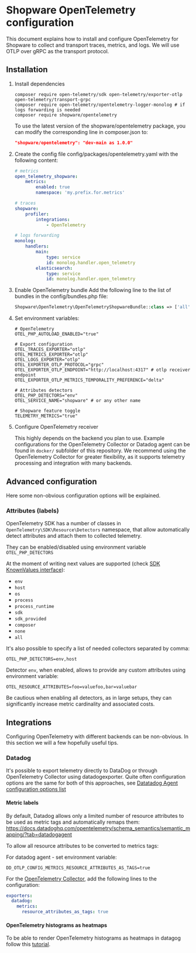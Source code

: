 # Shopware OpenTelemetry configuration

This document explains how to install and configure OpenTelemetry for Shopware to collect and transport traces, metrics, and logs. We will use OTLP over gRPC as the transport protocol.

## Installation

1. Install dependencies

    ```shell
    composer require open-telemetry/sdk open-telemetry/exporter-otlp open-telemetry/transport-grpc
    composer require open-telemetry/opentelemetry-logger-monolog # if logs forwarding is needed
    composer require shopware/opentelemetry
    ```

   To use the latest version of the shopware/opentelemetry package, you can modify the corresponding line in composer.json to:
    ```json
    "shopware/opentelemetry": "dev-main as 1.0.0"
    ```

2. Create the config file config/packages/opentelemetry.yaml with the following content:

    ```yaml
    # metrics
    open_telemetry_shopware:
        metrics:
            enabled: true
            namespace: 'my.prefix.for.metrics'

    # traces
    shopware:
        profiler:
            integrations:
                - OpenTelemetry

    # logs forwarding
    monolog:
        handlers:
            main:
                type: service
                id: monolog.handler.open_telemetry
            elasticsearch:
                type: service
                id: monolog.handler.open_telemetry
    ```

3. Enable OpenTelemetry bundle
    Add the following line to the list of bundles in the config/bundles.php file:
    ```php
    Shopware\OpenTelemetry\OpenTelemetryShopwareBundle::class => ['all' => true],
    ```

4. Set environment variables:

    ```shell
    # OpenTelemetry
    OTEL_PHP_AUTOLOAD_ENABLED="true"

    # Export configuration
    OTEL_TRACES_EXPORTER="otlp"
    OTEL_METRICS_EXPORTER="otlp"
    OTEL_LOGS_EXPORTER="otlp"
    OTEL_EXPORTER_OTLP_PROTOCOL="grpc"
    OTEL_EXPORTER_OTLP_ENDPOINT="http://localhost:4317" # otlp receiver endpoint
    OTEL_EXPORTER_OTLP_METRICS_TEMPORALITY_PREFERENCE="delta"

    # Attributes detectors
    OTEL_PHP_DETECTORS="env"
    OTEL_SERVICE_NAME="shopware" # or any other name

    # Shopware feature toggle
    TELEMETRY_METRICS="true"
    ```

4. Configure OpenTelemetry receiver

    This highly depends on the backend you plan to use. Example configurations for the OpenTelemetry Collector or Datadog agent can be found in `docker/` subfolder of this repository.
    We recommend using the OpenTelemetry Collector for greater flexibility, as it supports telemetry processing and integration with many backends.

## Advanced configuration

Here some non-obvious configuration options will be explained.

### Attributes (labels)
OpenTelemetry SDK has a number of classes in `OpenTelemetry\SDK\Resource\Detectors` namespace, that allow automatically detect attributes and attach them to collected telemetry.

They can be enabled/disabled using environment variable `OTEL_PHP_DETECTORS`

At the moment of writing next values are supported (check [SDK KnownValues interface](https://github.com/open-telemetry/opentelemetry-php/blob/main/src/SDK/Common/Configuration/KnownValues.php)):
- `env`
- `host`
- `os`
- `process`
- `process_runtime`
- `sdk`
- `sdk_provided`
- `composer`
- `none`
- `all`

It's also possible to specify a list of needed collectors separated by comma:
```
OTEL_PHP_DETECTORS=env,host
```
Detector `env`, when enabled, allows to provide any custom attributes using environment variable:
```shell
OTEL_RESOURCE_ATTRIBUTES=foo=valuefoo,bar=valuebar
```

Be cautious when enabling all detectors, as in large setups, they can significantly increase metric cardinality and associated costs.

## Integrations

Configuring OpenTelemetry with different backends can be non-obvious. In this section we will a few hopefully useful tips.

### Datadog

It's possible to export telemetry directly to DataDog or through OpenTelemetry Collector using datadogexporter. Quite often configuration options are the same for both of this approaches, see [Datatadog Agent configuration options list](https://github.com/DataDog/datadog-agent/blob/main/pkg/config/config_template.yaml)

#### Metric labels
By default, Datadog allows only a limited number of resource attributes to be used as metric tags and automatically remaps them: https://docs.datadoghq.com/opentelemetry/schema_semantics/semantic_mapping/?tab=datadogagent

To allow all resource attributes to be converted to metrics tags:

For datadog agent - set environment variable:
```
DD_OTLP_CONFIG_METRICS_RESOURCE_ATTRIBUTES_AS_TAGS=true
```

For the [OpenTelemetry Collector](https://github.com/open-telemetry/opentelemetry-collector-contrib/blob/ee7be8bbf1b8b2820d28468cdaaff768a0579b08/exporter/datadogexporter/examples/collector.yaml#L267C9-L267C36), add the following lines to the configuration:
    
```yaml
exporters:
  datadog:
    metrics:
      resource_attributes_as_tags: true
```


#### OpenTelemetry histograms as heatmaps
To be able to render OpenTelemetry histograms as heatmaps in datagog follow this [tutorial](https://docs.datadoghq.com/opentelemetry/guide/otlp_histogram_heatmaps/?tab=datadogagent#datadog-exporter-or-datadog-agent-configuration).
